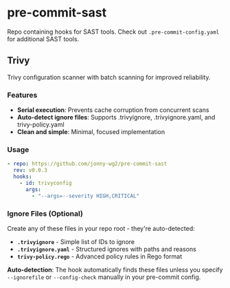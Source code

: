 # pre-commit-sast

Repo containing hooks for SAST tools. Check out `.pre-commit-config.yaml` for additional SAST tools.

## Trivy

Trivy configuration scanner with batch scanning for improved reliability.

### Features

- **Serial execution**: Prevents cache corruption from concurrent scans
- **Auto-detect ignore files**: Supports .trivyignore, .trivyignore.yaml, and trivy-policy.yaml
- **Clean and simple**: Minimal, focused implementation

### Usage

```yaml
- repo: https://github.com/jonny-wg2/pre-commit-sast
  rev: v0.0.3
  hooks:
    - id: trivyconfig
      args:
        - "--args=--severity HIGH,CRITICAL"
```

### Ignore Files (Optional)

Create any of these files in your repo root - they're auto-detected:

- **`.trivyignore`** - Simple list of IDs to ignore
- **`.trivyignore.yaml`** - Structured ignores with paths and reasons
- **`trivy-policy.rego`** - Advanced policy rules in Rego format

**Auto-detection**: The hook automatically finds these files unless you specify `--ignorefile` or `--config-check` manually in your pre-commit config.
